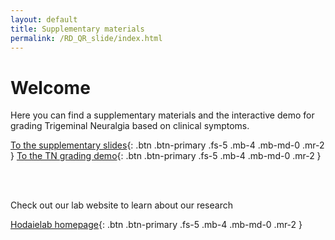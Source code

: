 ```yaml
---
layout: default
title: Supplementary materials
permalink: /RD_QR_slide/index.html
---
```


# Welcome

Here you can find a supplementary materials and the interactive demo for grading Trigeminal Neuralgia based on clinical symptoms.


[To the supplementary slides](slides.html){: .btn .btn-primary .fs-5 .mb-4 .mb-md-0 .mr-2 }
[To the TN grading demo](../grades){: .btn .btn-primary .fs-5 .mb-4 .mb-md-0 .mr-2 }

<br>
<br>

Check out our lab website to learn about our research

[Hodaielab homepage](https://hodaielab.com){: .btn .btn-primary .fs-5 .mb-4 .mb-md-0 .mr-2 }
